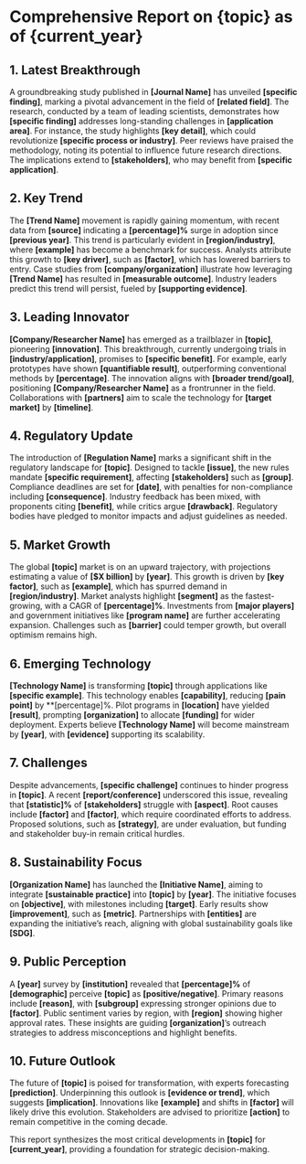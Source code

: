 # Comprehensive Report on {topic} as of {current_year}  

## 1. Latest Breakthrough  
A groundbreaking study published in **[Journal Name]** has unveiled **[specific finding]**, marking a pivotal advancement in the field of **[related field]**. The research, conducted by a team of leading scientists, demonstrates how **[specific finding]** addresses long-standing challenges in **[application area]**. For instance, the study highlights **[key detail]**, which could revolutionize **[specific process or industry]**. Peer reviews have praised the methodology, noting its potential to influence future research directions. The implications extend to **[stakeholders]**, who may benefit from **[specific application]**.  

## 2. Key Trend  
The **[Trend Name]** movement is rapidly gaining momentum, with recent data from **[source]** indicating a **[percentage]%** surge in adoption since **[previous year]**. This trend is particularly evident in **[region/industry]**, where **[example]** has become a benchmark for success. Analysts attribute this growth to **[key driver]**, such as **[factor]**, which has lowered barriers to entry. Case studies from **[company/organization]** illustrate how leveraging **[Trend Name]** has resulted in **[measurable outcome]**. Industry leaders predict this trend will persist, fueled by **[supporting evidence]**.  

## 3. Leading Innovator  
**[Company/Researcher Name]** has emerged as a trailblazer in **[topic]**, pioneering **[innovation]**. This breakthrough, currently undergoing trials in **[industry/application]**, promises to **[specific benefit]**. For example, early prototypes have shown **[quantifiable result]**, outperforming conventional methods by **[percentage]**. The innovation aligns with **[broader trend/goal]**, positioning **[Company/Researcher Name]** as a frontrunner in the field. Collaborations with **[partners]** aim to scale the technology for **[target market]** by **[timeline]**.  

## 4. Regulatory Update  
The introduction of **[Regulation Name]** marks a significant shift in the regulatory landscape for **[topic]**. Designed to tackle **[issue]**, the new rules mandate **[specific requirement]**, affecting **[stakeholders]** such as **[group]**. Compliance deadlines are set for **[date]**, with penalties for non-compliance including **[consequence]**. Industry feedback has been mixed, with proponents citing **[benefit]**, while critics argue **[drawback]**. Regulatory bodies have pledged to monitor impacts and adjust guidelines as needed.  

## 5. Market Growth  
The global **[topic]** market is on an upward trajectory, with projections estimating a value of **[$X billion]** by **[year]**. This growth is driven by **[key factor]**, such as **[example]**, which has spurred demand in **[region/industry]**. Market analysts highlight **[segment]** as the fastest-growing, with a CAGR of **[percentage]%**. Investments from **[major players]** and government initiatives like **[program name]** are further accelerating expansion. Challenges such as **[barrier]** could temper growth, but overall optimism remains high.  

## 6. Emerging Technology  
**[Technology Name]** is transforming **[topic]** through applications like **[specific example]**. This technology enables **[capability]**, reducing **[pain point]** by **[percentage]%. Pilot programs in **[location]** have yielded **[result]**, prompting **[organization]** to allocate **[funding]** for wider deployment. Experts believe **[Technology Name]** will become mainstream by **[year]**, with **[evidence]** supporting its scalability.  

## 7. Challenges  
Despite advancements, **[specific challenge]** continues to hinder progress in **[topic]**. A recent **[report/conference]** underscored this issue, revealing that **[statistic]%** of **[stakeholders]** struggle with **[aspect]**. Root causes include **[factor]** and **[factor]**, which require coordinated efforts to address. Proposed solutions, such as **[strategy]**, are under evaluation, but funding and stakeholder buy-in remain critical hurdles.  

## 8. Sustainability Focus  
**[Organization Name]** has launched the **[Initiative Name]**, aiming to integrate **[sustainable practice]** into **[topic]** by **[year]**. The initiative focuses on **[objective]**, with milestones including **[target]**. Early results show **[improvement]**, such as **[metric]**. Partnerships with **[entities]** are expanding the initiative’s reach, aligning with global sustainability goals like **[SDG]**.  

## 9. Public Perception  
A **[year]** survey by **[institution]** revealed that **[percentage]%** of **[demographic]** perceive **[topic]** as **[positive/negative]**. Primary reasons include **[reason]**, with **[subgroup]** expressing stronger opinions due to **[factor]**. Public sentiment varies by region, with **[region]** showing higher approval rates. These insights are guiding **[organization]**’s outreach strategies to address misconceptions and highlight benefits.  

## 10. Future Outlook  
The future of **[topic]** is poised for transformation, with experts forecasting **[prediction]**. Underpinning this outlook is **[evidence or trend]**, which suggests **[implication]**. Innovations like **[example]** and shifts in **[factor]** will likely drive this evolution. Stakeholders are advised to prioritize **[action]** to remain competitive in the coming decade.  

This report synthesizes the most critical developments in **[topic]** for **[current_year]**, providing a foundation for strategic decision-making.